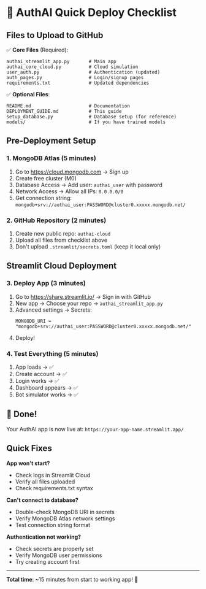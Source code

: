 # 🚀 AuthAI Quick Deploy Checklist

## Files to Upload to GitHub

✅ **Core Files** (Required):
```
authai_streamlit_app.py       # Main app
authai_core_cloud.py          # Cloud simulation
user_auth.py                  # Authentication (updated)
auth_pages.py                 # Login/signup pages
requirements.txt              # Updated dependencies
```

✅ **Optional Files**:
```
README.md                     # Documentation
DEPLOYMENT_GUIDE.md           # This guide
setup_database.py             # Database setup (for reference)
models/                       # If you have trained models
```

## Pre-Deployment Setup

### 1. MongoDB Atlas (5 minutes)
1. Go to https://cloud.mongodb.com → Sign up
2. Create free cluster (M0)
3. Database Access → Add user: `authai_user` with password
4. Network Access → Allow all IPs: `0.0.0.0/0`
5. Get connection string: `mongodb+srv://authai_user:PASSWORD@cluster0.xxxxx.mongodb.net/`

### 2. GitHub Repository (2 minutes)
1. Create new public repo: `authai-cloud`
2. Upload all files from checklist above
3. Don't upload `.streamlit/secrets.toml` (keep it local only)

## Streamlit Cloud Deployment

### 3. Deploy App (3 minutes)
1. Go to https://share.streamlit.io/ → Sign in with GitHub
2. New app → Choose your repo → `authai_streamlit_app.py`
3. Advanced settings → Secrets:
   ```
   MONGODB_URI = "mongodb+srv://authai_user:PASSWORD@cluster0.xxxxx.mongodb.net/"
   ```
4. Deploy!

### 4. Test Everything (5 minutes)
1. App loads → ✅
2. Create account → ✅
3. Login works → ✅
4. Dashboard appears → ✅
5. Bot simulator works → ✅

## 🎉 Done!

Your AuthAI app is now live at: `https://your-app-name.streamlit.app/`

## Quick Fixes

**App won't start?**
- Check logs in Streamlit Cloud
- Verify all files uploaded
- Check requirements.txt syntax

**Can't connect to database?**
- Double-check MongoDB URI in secrets
- Verify MongoDB Atlas network settings
- Test connection string format

**Authentication not working?**
- Check secrets are properly set
- Verify MongoDB user permissions
- Try creating account first

---

**Total time**: ~15 minutes from start to working app! 🚀
